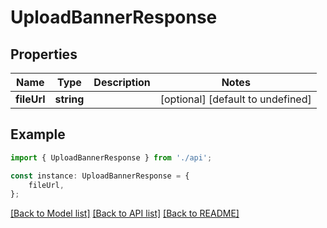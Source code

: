 # UploadBannerResponse


## Properties

Name | Type | Description | Notes
------------ | ------------- | ------------- | -------------
**fileUrl** | **string** |  | [optional] [default to undefined]

## Example

```typescript
import { UploadBannerResponse } from './api';

const instance: UploadBannerResponse = {
    fileUrl,
};
```

[[Back to Model list]](../README.md#documentation-for-models) [[Back to API list]](../README.md#documentation-for-api-endpoints) [[Back to README]](../README.md)
